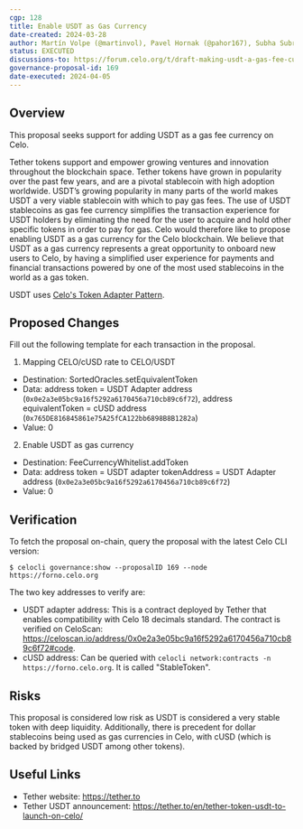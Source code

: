 ```yaml
---
cgp: 128
title: Enable USDT as Gas Currency
date-created: 2024-03-28
author: Martín Volpe (@martinvol), Pavel Hornak (@pahor167), Subha Subramanian
status: EXECUTED
discussions-to: https://forum.celo.org/t/draft-making-usdt-a-gas-fee-currency-on-celo/7686
governance-proposal-id: 169
date-executed: 2024-04-05
---
```

 
## Overview
 
This proposal seeks support for adding USDT as a gas fee currency on Celo.

Tether tokens support and empower growing ventures and innovation throughout the blockchain space. Tether tokens have grown in popularity over the past few years, and are a pivotal stablecoin with high adoption worldwide. 
USDT’s growing popularity in many parts of the world makes USDT a very viable stablecoin with which to pay gas fees. The use of USDT stablecoins as gas fee currency simplifies the transaction experience for USDT holders  by eliminating the need for the user to acquire and hold other specific tokens in order to pay for gas. Celo would therefore like to propose enabling USDT as a gas currency for the Celo blockchain. We believe that USDT as a gas currency represents a great opportunity to onboard new users to Celo, by having a simplified user experience for payments and financial transactions powered by one of the most used stablecoins in the world as a gas token.

USDT uses [Celo's Token Adapter Pattern](https://docs.celo.org/protocol/transaction/erc20-transaction-fees#tokens-with-adapters).

## Proposed Changes
 
Fill out the following template for each transaction in the proposal.
 
1. Mapping CELO/cUSD rate to CELO/USDT
  - Destination: SortedOracles.setEquivalentToken
  - Data: address token = USDT Adapter address (`0x0e2a3e05bc9a16f5292a6170456a710cb89c6f72`), address equivalentToken = cUSD address (`0x765DE816845861e75A25fCA122bb6898B8B1282a`)
  - Value: 0
2. Enable USDT as gas currency
  - Destination: FeeCurrencyWhitelist.addToken
  - Data: address token = USDT adapter tokenAddress = USDT Adapter address (`0x0e2a3e05bc9a16f5292a6170456a710cb89c6f72`)
  - Value: 0
 
## Verification

To fetch the proposal on-chain, query the proposal with the latest Celo CLI version:
 
`$ celocli governance:show --proposalID 169 --node https://forno.celo.org`

The two key addresses to verify are:
* USDT adapter address: This is a contract deployed by Tether that enables compatibility with Celo 18 decimals standard. The contract is verified on CeloScan: https://celoscan.io/address/0x0e2a3e05bc9a16f5292a6170456a710cb89c6f72#code.
* cUSD address: Can be queried with `celocli network:contracts -n https://forno.celo.org`. It is called "StableToken".
 
## Risks
 
This proposal is considered low risk as USDT is considered a very stable token with deep liquidity. Additionally, there is precedent for dollar stablecoins being used as gas currencies in Celo, with cUSD (which is backed by bridged USDT among other tokens). 
 
## Useful Links
 
* Tether website: https://tether.to
* Tether USDT announcement: https://tether.to/en/tether-token-usdt-to-launch-on-celo/
